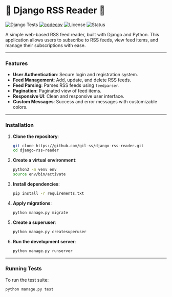 # 📰 Django RSS Reader 🐍


![Django Tests](https://github.com/gil-ss/django-rss-reader/actions/workflows/tests.yml/badge.svg)
[![codecov](https://codecov.io/gh/gil-ss/django-rss-reader/branch/main/graph/badge.svg)](https://codecov.io/gh/gil-ss/django-rss-reader)
![License](https://img.shields.io/badge/License-MIT-green)
![Status](https://img.shields.io/badge/Status-Learning%20Project-yellow)

A simple web-based RSS feed reader, built with Django and Python.
This application allows users to subscribe to RSS feeds, view feed items, and manage their subscriptions with ease.

---

### Features

* **User Authentication**: Secure login and registration system.
* **Feed Management**: Add, update, and delete RSS feeds.
* **Feed Parsing**: Parses RSS feeds using `feedparser`.
* **Pagination**: Paginated view of feed items.
* **Responsive UI**: Clean and responsive user interface.
* **Custom Messages**: Success and error messages with customizable colors.

---

### Installation

1. **Clone the repository**:

   ```bash
   git clone https://github.com/gil-ss/django-rss-reader.git
   cd django-rss-reader
   ```

2. **Create a virtual environment**:

   ```bash
   python3 -m venv env
   source env/bin/activate
   ```

3. **Install dependencies**:

   ```bash
   pip install -r requirements.txt
   ```

4. **Apply migrations**:

   ```bash
   python manage.py migrate
   ```

5. **Create a superuser**:

   ```bash
   python manage.py createsuperuser
   ```

6. **Run the development server**:

   ```bash
   python manage.py runserver
   ```

---

### Running Tests

To run the test suite:

```bash
python manage.py test
```
